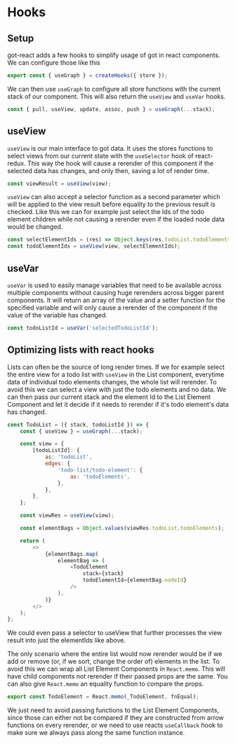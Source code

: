 # Hooks
## Setup
got-react adds a few hooks to simplify usage of got in react components.
We can configure those like this

```js
export const { useGraph } = createHooks({ store });
```

We can then use `useGraph` to configure all store functions with the current stack of our component.
This will also return the `useView` and `useVar` hooks.

```js
const { pull, useView, update, assoc, push } = useGraph(...stack);
```


## useView

`useView` is our main interface to got data. It uses the stores functions to select views from our current state
with the `useSelector` hook of react-redux. This way the hook will cause a rerender of this component if the selected data has changes, and only then, saving a lot of render time.

```js
const viewResult = useView(view);
```

`useView` can also accept a selector function as a second parameter which will be applied to the view result before equality to the previous result is checked.
Like this we can for example just select the Ids of the todo element children while not causing a rerender even if the loaded node data would be changed.

```js
const selectElementIds = (res) => Object.keys(res.todoList.todoElements);
const todoElementIds = useView(view, selectElementIds);
```

## useVar

`useVar` is used to easily manage variables that need to be available across multiple components without causing huge rerenders across bigger parent components.
It will return an array of the value and a setter function for the specified variable and will only cause a rerender of the component if the value of the variable has changed.

```js
const todoListId = useVar('selectedTodoListId');
```

## Optimizing lists with react hooks

Lists can often be the source of long render times.
If we for example select the entire view for a todo list with `useView` in the List component, everytime data of individual todo elements changes, the whole list will rerender.
To avoid this we can select a view with just the todo elements and no data. We can then pass our current stack and the element Id to the List Element Component 
and let it decide if it needs to rerender if it's todo element's data has changed.

```js
const TodoList = ({ stack, todoListId }) => {
    const { useView } = useGraph(...stack);

    const view = {
        [todoListId]: {
            as: 'todoList',
            edges: {
                'todo-list/todo-element': {
                    as: 'todoElements',
                },
            },
        },
    };

    const viewRes = useView(view);

    const elementBags = Object.values(viewRes.todoList.todoElements);

    return (
        <>
            {elementBags.map(
                elementBag => (
                    <TodoElement
                        stack={stack}
                        todoElementId={elementBag.nodeId}
                    />
                ),
            )}
        </>
    );
};
```

We could even pass a selector to useView that further processes the view result into just the elementIds like above.

The only scenario where the entire list would now rerender would be if we add or remove (or, if we sort, change the order of) elements in the list.
To avoid this we can wrap all List Element Components in `React.memo`. This will have child components not rerender if their passed props are the same.
You can also give `React.memo` an equality function to compare the props.

```js
export const TodoElement = React.memo(_TodoElement, fnEqual);
```

We just need to avoid passing functions to the List Element Components, since those can either not be compared if they are constructed from arrow functions on every rerender,
or we need to use reacts `useCallback` hook to make sure we always pass along the same function instance.